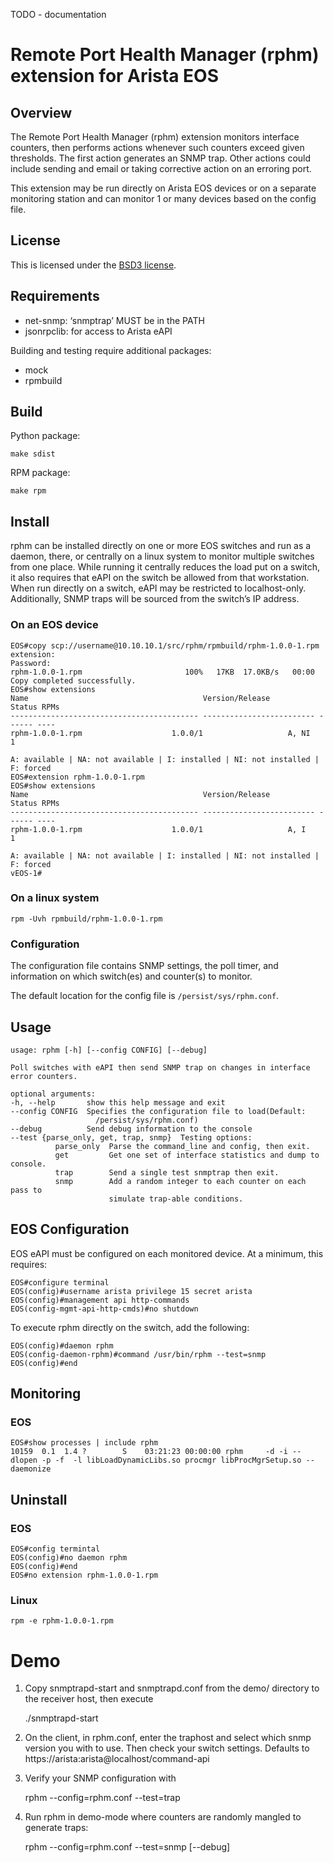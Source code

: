 TODO - documentation

# Remote Port Health Manager (rphm) extension for Arista EOS

## Overview
The Remote Port Health Manager (rphm) extension monitors interface counters, then performs actions whenever such counters exceed given thresholds.  The first action generates an SNMP trap.  Other actions could include sending and email or taking corrective action on an erroring port.

This extension may be run directly on Arista EOS devices or on a separate monitoring station and can monitor 1 or many devices based on the config file.

## License

 This is licensed under the [BSD3 license](../blob/master/LICENSE).

## Requirements

- net-snmp: ‘snmptrap’ MUST be in the PATH
- jsonrpclib: for access to Arista  eAPI

Building and testing require additional packages:

- mock
- rpmbuild

## Build

Python package:

    make sdist

RPM package:

    make rpm

## Install

rphm can be installed directly on one or more EOS switches and run as a daemon, there, or centrally on a linux system to monitor multiple switches from one place.  While running it centrally reduces the load put on a switch, it also requires that eAPI on the switch be allowed from that workstation.   When run directly on a switch, eAPI may be restricted to localhost-only.  Additionally, SNMP traps will be sourced from the switch’s IP address.

### On an EOS device
```
EOS#copy scp://username@10.10.10.1/src/rphm/rpmbuild/rphm-1.0.0-1.rpm extension:
Password:
rphm-1.0.0-1.rpm                       100%   17KB  17.0KB/s   00:00    
Copy completed successfully.
EOS#show extensions 
Name                                       Version/Release           Status RPMs
------------------------------------------ ------------------------- ------ ----
rphm-1.0.0-1.rpm                    1.0.0/1                   A, NI     1

A: available | NA: not available | I: installed | NI: not installed | F: forced
EOS#extension rphm-1.0.0-1.rpm
EOS#show extensions
Name                                       Version/Release           Status RPMs
------------------------------------------ ------------------------- ------ ----
rphm-1.0.0-1.rpm                    1.0.0/1                   A, I      1

A: available | NA: not available | I: installed | NI: not installed | F: forced
vEOS-1#
```

### On a linux system
    rpm -Uvh rpmbuild/rphm-1.0.0-1.rpm

### Configuration
The configuration file contains SNMP settings, the poll timer, and information on which switch(es) and counter(s) to monitor.

The default location for the config file is `/persist/sys/rphm.conf`.

## Usage

```
usage: rphm [-h] [--config CONFIG] [--debug]

Poll switches with eAPI then send SNMP trap on changes in interface error counters.

optional arguments:
-h, --help       show this help message and exit
--config CONFIG  Specifies the configuration file to load(Default:
                   /persist/sys/rphm.conf)
--debug          Send debug information to the console
--test {parse_only, get, trap, snmp}  Testing options:
          parse_only  Parse the command_line and config, then exit.
          get         Get one set of interface statistics and dump to console.
          trap        Send a single test snmptrap then exit.
          snmp        Add a random integer to each counter on each pass to
                      simulate trap-able conditions.
```

## EOS Configuration

EOS eAPI must be configured on each monitored device.  At a minimum, this requires:

```
EOS#configure terminal
EOS(config)#username arista privilege 15 secret arista
EOS(config)#management api http-commands
EOS(config-mgmt-api-http-cmds)#no shutdown
```

To execute rphm directly on the switch, add the following:

```
EOS(config)#daemon rphm
EOS(config-daemon-rphm)#command /usr/bin/rphm --test=snmp
EOS(config)#end
```

## Monitoring

### EOS

```
EOS#show processes | include rphm
10159  0.1  1.4 ?        S    03:21:23 00:00:00 rphm     -d -i --dlopen -p -f  -l libLoadDynamicLibs.so procmgr libProcMgrSetup.so --daemonize
```

## Uninstall

### EOS

```
EOS#config termintal
EOS(config)#no daemon rphm
EOS(config)#end
EOS#no extension rphm-1.0.0-1.rpm
```

### Linux

```
rpm -e rphm-1.0.0-1.rpm
```


# Demo

1. Copy snmptrapd-start and snmptrapd.conf from the demo/ directory to the receiver host, then execute

    ./snmptrapd-start

2. On the client, in rphm.conf, enter the traphost and select which snmp version you with to use.  Then check your switch settings.   Defaults to https://arista:arista@localhost/command-api

3. Verify your SNMP configuration with

    rphm --config=rphm.conf --test=trap

4. Run rphm in demo-mode where counters are randomly mangled to generate traps:

    rphm --config=rphm.conf --test=snmp [--debug]